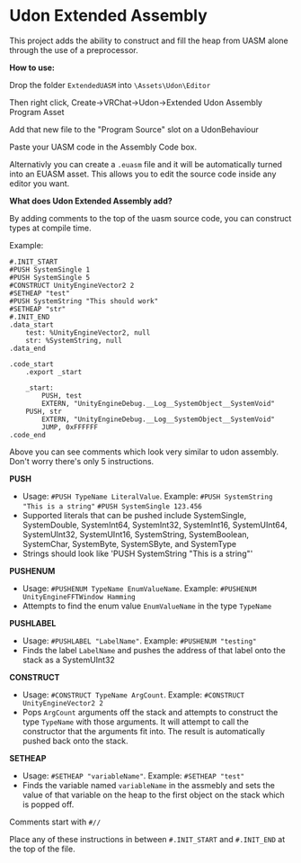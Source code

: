 # Udon Extended Assembly
 
This project adds the ability to construct and fill the heap from UASM alone through the use of a preprocessor.

**How to use:**

Drop the folder `ExtendedUASM` into `\Assets\Udon\Editor`

Then right click, Create->VRChat->Udon->Extended Udon Assembly Program Asset

Add that new file to the "Program Source" slot on a UdonBehaviour

Paste your UASM code in the Assembly Code box.

Alternativly you can create a `.euasm` file and it will be automatically turned into an EUASM asset. This allows you to edit the source code inside any editor you want.

**What does Udon Extended Assembly add?**

By adding comments to the top of the uasm source code, you can construct types at compile time.

Example:
```
#.INIT_START
#PUSH SystemSingle 1
#PUSH SystemSingle 5
#CONSTRUCT UnityEngineVector2 2
#SETHEAP "test"
#PUSH SystemString "This should work"
#SETHEAP "str"
#.INIT_END
.data_start
	test: %UnityEngineVector2, null
	str: %SystemString, null
.data_end

.code_start
    .export _start
    
    _start:
        PUSH, test
        EXTERN, "UnityEngineDebug.__Log__SystemObject__SystemVoid"
	PUSH, str
        EXTERN, "UnityEngineDebug.__Log__SystemObject__SystemVoid"
        JUMP, 0xFFFFFF
.code_end
```

Above you can see comments which look very similar to udon assembly. Don't worry there's only 5 instructions.

**PUSH**

- Usage: `#PUSH TypeName LiteralValue`. Example: `#PUSH SystemString "This is a string"` `#PUSH SystemSingle 123.456`
- Supported literals that can be pushed include SystemSingle, SystemDouble, SystemInt64, SystemInt32, SystemInt16, SystemUInt64, SystemUInt32, SystemUInt16, SystemString, SystemBoolean, SystemChar, SystemByte, SystemSByte, and SystemType
- Strings should look like 'PUSH SystemString "This is a string"'

**PUSHENUM**

- Usage: `#PUSHENUM TypeName EnumValueName`. Example: `#PUSHENUM UnityEngineFFTWindow Hamming`
- Attempts to find the enum value `EnumValueName` in the type `TypeName`

**PUSHLABEL**

- Usage: `#PUSHLABEL "LabelName"`. Example: `#PUSHENUM "testing"`
- Finds the label `LabelName` and pushes the address of that label onto the stack as a SystemUInt32

**CONSTRUCT**
- Usage: `#CONSTRUCT TypeName ArgCount`. Example: `#CONSTRUCT UnityEngineVector2 2`
- Pops `ArgCount` arguments off the stack and attempts to construct the type `TypeName` with those arguments. It will attempt to call the constructor that the arguments fit into. The result is automatically pushed back onto the stack.

**SETHEAP**
- Usage: `#SETHEAP "variableName"`. Example: `#SETHEAP "test"`
- Finds the variable named `variableName` in the assmebly and sets the value of that variable on the heap to the first object on the stack which is popped off.

Comments start with `#//`


Place any of these instructions in between `#.INIT_START` and `#.INIT_END` at the top of the file.
